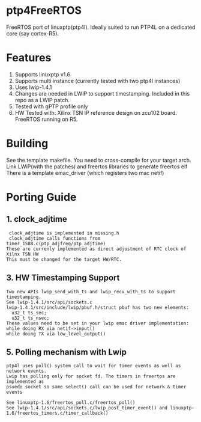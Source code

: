 # ptp4FreeRTOS
FreeRTOS port of linuxptp(ptp4l). 
Ideally suited to run PTP4L on a dedicated core (say cortex-R5). 

# Features
1. Supports linuxptp v1.6
2. Supports multi instance (currently tested with two ptp4l instances)
3. Uses lwip-1.4.1
4. Changes are needed in LWIP to support timestamping. Included in this repo as a LWIP patch.
5. Tested with gPTP profile only
6. HW Tested with:
    Xilinx TSN IP reference design on zcu102 board. FreeRTOS running on R5. 

# Building
   See the template makefile. You need to cross-compile for your target arch.
   Link LWiP(with the patches) and freertos libraries to generate freertos elf 
   There is a template emac_driver (which registers two mac netif)

# Porting Guide
## 1. clock_adjtime
     clock_adjtime is implemented in missing.h
     clock_adjtime calls functions from timer_1588.c(ptp_adjfreq/ptp_adjtime)
    These are currenly implemented as direct adjustment of RTC clock of Xilnx TSN HW
    This must be changed for the target HW/RTC.
## 3. HW Timestamping Support 
    Two new APIs lwip_send_with_ts and lwip_recv_with_ts to support timestamping.
    See lwip-1.4.1/src/api/sockets.c
    lwip-1.4.1/src/include/lwip/pbuf.h/struct pbuf has two new elements:
      u32_t ts_sec;
      u32_t ts_nsec;
    These values need to be set in your lwip emac driver implementation:
    while doing RX via netif->input()
    while doing TX via low_level_output() 
## 5. Polling mechanism with Lwip
    ptp4l uses poll() system call to wait for timer events as well as network events. 
    Lwip has polling only for socket fd. The timers in freertos are implemented as 
    psuedo socket so same select() call can be used for network & timer events
    
    See linuxptp-1.6/freertos_poll.c/freertos_poll()
    See lwip-1.4.1/src/api/sockets.c/lwip_post_timer_event() and linuxptp-1.6/freertos_timers.c/timer_callback()
 

    
